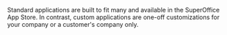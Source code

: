 <!-- markdownlint-disable-file MD041 -->
Standard applications are built to fit many and available in the SuperOffice App Store. In contrast, custom applications are one-off customizations for your company or a customer's company only.
